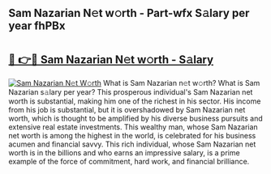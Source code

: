 ## Sam Nazarian N𝚎t w𝚘rth - Part-wfx S𝚊lary per year fhPBx

# <h2><a href="http://gc0uub.nevu.top/?p=Sam+Nazarian">🔗 👉🔴 Sam Nazarian N𝚎t w𝚘rth - S𝚊lary</a></h2>

[![Sam Nazarian N𝚎t W𝚘rth](https://i.imgur.com/Oavwk0R.jpeg)](http://gc0uub.nevu.top/?p=Sam+Nazarian)
What is Sam Nazarian n𝚎t w𝚘rth? What is Sam Nazarian s𝚊lary per year?
This prosperous individual's Sam Nazarian net worth is substantial, making him one of the richest in his sector. His income from his job is substantial, but it is overshadowed by Sam Nazarian net worth, which is thought to be amplified by his diverse business pursuits and extensive real estate investments. This wealthy man, whose Sam Nazarian net worth is among the highest in the world, is celebrated for his business acumen and financial savvy. This rich individual, whose Sam Nazarian net worth is in the billions and who earns an impressive salary, is a prime example of the force of commitment, hard work, and financial brilliance.
